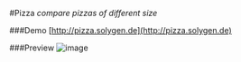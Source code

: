 
#Pizza
*compare pizzas of different size*

###Demo
[http://pizza.solygen.de](http://pizza.solygen.de)


###Preview
![image](https://github.com/solygen/userscripts/blob/master/doc/screenshot.jpg) 









